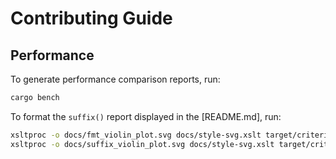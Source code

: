 # Contributing Guide

## Performance

To generate performance comparison reports, run:

```bash
cargo bench
```

To format the `suffix()` report displayed in the [README.md], run:

```bash
xsltproc -o docs/fmt_violin_plot.svg docs/style-svg.xslt target/criterion/fmt/report/violin.svg
xsltproc -o docs/suffix_violin_plot.svg docs/style-svg.xslt target/criterion/suffix/report/violin.svg
```

